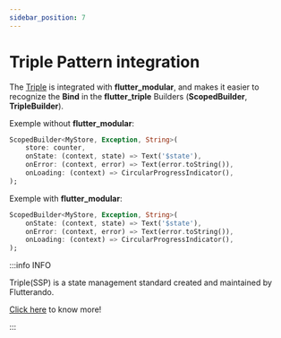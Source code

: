 ```yaml
---
sidebar_position: 7
---
```


# Triple Pattern integration

The [Triple](https://triple.flutterando.com.br/docs/getting-started/using-flutter-triple) is integrated with **flutter_modular**,
and makes it easier to recognize the **Bind** in the **flutter_triple** Builders (**ScopedBuilder**, **TripleBuilder**).

Exemple without **flutter_modular**:
```dart
ScopedBuilder<MyStore, Exception, String>(
    store: counter,
    onState: (context, state) => Text('$state'),
    onError: (context, error) => Text(error.toString()),
    onLoading: (context) => CircularProgressIndicator(),
);
```
Exemple with **flutter_modular**:
```dart
ScopedBuilder<MyStore, Exception, String>(
    onState: (context, state) => Text('$state'),
    onError: (context, error) => Text(error.toString()),
    onLoading: (context) => CircularProgressIndicator(),
);
```

:::info INFO

Triple(SSP) is a state management standard created and maintained by Flutterando.

[Click here](https://triple.flutterando.com.br) to know more!

:::
